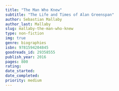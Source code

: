 ```yaml
---
title: "The Man Who Knew"
subtitle: "The Life and Times of Alan Greenspan"
author: Sebastian Mallaby
author_last: Mallaby
slug: mallaby-the-man-who-knew
type: non-fiction
img: true
genre: biographies
isbn: 9781594204845
goodreads_id: 29358555
publish_year: 2016
pages: 800
rating: 
date_started:
date_completed:
priority: medium
---
```

